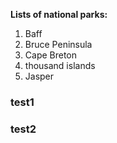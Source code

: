 **Lists of national parks:**

1. Baff
2. Bruce Peninsula
3. Cape Breton
4. thousand islands
5. Jasper

### test1
### test2 
